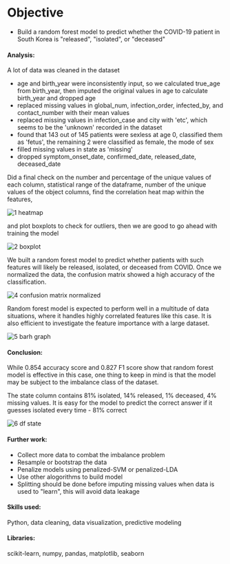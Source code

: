 # Objective
- Build a random forest model to predict whether the COVID-19 patient in South Korea is "released", "isolated", or "deceased"

#### Analysis:
A lot of data was cleaned in the dataset
- age and birth_year were inconsistently input, so we calculated true_age from birth_year, 
then imputed the original values in age to calculate birth_year and dropped age
- replaced missing values in global_num, infection_order, infected_by, and contact_number with their mean values
- replaced missing values in infection_case and city with 'etc', which seems to be the 'unknown' recorded in the dataset
- found that 143 out of 145 patients were sexless at age 0, classified them as 'fetus', the remaining 2 were classified as female, the mode of sex
- filled missing values in state as 'missing'
- dropped symptom_onset_date, confirmed_date, released_date, deceased_date

Did a final check on the number and percentage of the unique values of each column,
statistical range of the dataframe, 
number of the unique values of the object columns,
find the correlation heat map within the features,

![1 heatmap](https://user-images.githubusercontent.com/36130927/121431775-d64a8100-c947-11eb-8611-a1992700c0c8.png)

and plot boxplots to check for outliers, then we are good to go ahead with training the model

![2 boxplot](https://user-images.githubusercontent.com/36130927/121431776-d6e31780-c947-11eb-86a3-2a957893f013.png)


We built a random forest model to predict whether patients with such features will likely be released, isolated, or deceased from COVID.
Once we normalized the data, the confusion matrix showed a high accuracy of the classification.

![4 confusion matrix normalized](https://user-images.githubusercontent.com/36130927/121431782-d77bae00-c947-11eb-9fb5-1c70f1b01288.png)


Random forest model is expected to perform well in a multitude of data situations, where it handles highly correlated features like this case.
It is also efficient to investigate the feature importance with a large dataset.

![5 barh graph](https://user-images.githubusercontent.com/36130927/121431784-d77bae00-c947-11eb-8583-bc294709ee1f.png)



#### Conclusion:
While 0.854 accuracy score and 0.827 F1 score show that random forest model is effective in this case, 
one thing to keep in mind is that the model may be subject to the imbalance class of the dataset.

The state column contains 81% isolated, 14% released, 1% deceased, 4% missing values.
It is easy for the model to predict the correct answer if it guesses isolated every time - 81% correct

![6 df state](https://user-images.githubusercontent.com/36130927/121434650-a309f100-c94b-11eb-8c15-234f38ca4677.png)



#### Further work:
- Collect more data to combat the imbalance problem
- Resample or bootstrap the data
- Penalize models using penalized-SVM or penalized-LDA
- Use other alogorithms to build model
- Splitting should be done before imputing missing values when data is used to "learn", this will avoid data leakage

#### Skills used:
Python, data cleaning, data visualization, predictive modeling


#### Libraries:
scikit-learn, numpy, pandas, matplotlib, seaborn
